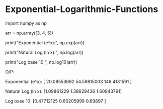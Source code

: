 # Exponential-Logarithmic-Functions

import numpy as np

arr = np.array([3, 4, 5])

print("Exponential (e^x):", np.exp(arr))

print("Natural Log (ln x):", np.log(arr))

print("Log base 10:", np.log10(arr))

O/P:

Exponential (e^x): [ 20.08553692 54.59815003 148.4131591 ]

Natural Log (ln x): [1.09861229 1.38629436 1.60943791]

Log base 10: [0.47712125 0.60205999 0.69897 ]
